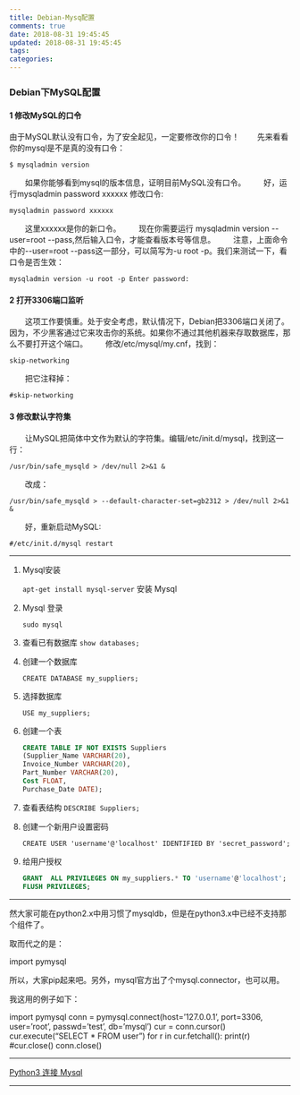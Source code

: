```yaml
---
title: Debian-Mysq配置
comments: true
date: 2018-08-31 19:45:45
updated: 2018-08-31 19:45:45
tags:
categories:
---
```


### Debian下MySQL配置

#### **1 修改MySQL的口令**　　

由于MySQL默认没有口令，为了安全起见，一定要修改你的口令！
　　先来看看你的mysql是不是真的没有口令：



`$ mysqladmin version`

　　如果你能够看到mysql的版本信息，证明目前MySQL没有口令。
　　好，运行mysqladmin password xxxxxx 修改口令:

`mysqladmin password xxxxxx`

　　这里xxxxxx是你的新口令。
　　现在你需要运行 mysqladmin version --user=root --pass,然后输入口令，才能查看版本号等信息。
　　注意，上面命令中的--user=root --pass这一部分，可以简写为-u root -p。我们来测试一下，看口令是否生效：

`mysqladmin version -u root -p Enter password:`

#### **2 打开3306端口监听**

　　这项工作要慎重。处于安全考虑，默认情况下，Debian把3306端口关闭了。因为，不少黑客通过它来攻击你的系统。如果你不通过其他机器来存取数据库，那么不要打开这个端口。
　　修改/etc/mysql/my.cnf，找到：

`skip-networking`

　　把它注释掉：

`#skip-networking`

#### **3 修改默认字符集**　　

　　让MySQL把简体中文作为默认的字符集。编辑/etc/init.d/mysql，找到这一行：

`/usr/bin/safe_mysqld > /dev/null 2>&1 &`

 　　改成：

`/usr/bin/safe_mysqld > --default-character-set=gb2312 > /dev/null 2>&1 &`

　　好，重新启动MySQL:

`#/etc/init.d/mysql restart`



---

1. Mysql安装

   `apt-get install mysql-server` 安装 Mysql

2. Mysql 登录

   `sudo mysql`

3. 查看已有数据库
   `show databases;`

4. 创建一个数据库

   `CREATE DATABASE my_suppliers;`

5. 选择数据库

   `USE my_suppliers;`

6. 创建一个表

   ```sql
   CREATE TABLE IF NOT EXISTS Suppliers
   (Supplier_Name VARCHAR(20),
   Invoice_Number VARCHAR(20),
   Part_Number VARCHAR(20),
   Cost FLOAT,
   Purchase_Date DATE);
   ```

7. 查看表结构
   `DESCRIBE Suppliers;`

8. 创建一个新用户设置密码

   `CREATE USER 'username'@'localhost' IDENTIFIED BY 'secret_password';`

9. 给用户授权

   ```sql
   GRANT  ALL PRIVILEGES ON my_suppliers.* TO 'username'@'localhost';
   FLUSH PRIVILEGES;
   ```

----

然大家可能在python2.x中用习惯了mysqldb，但是在python3.x中已经不支持那个组件了。

取而代之的是：

import pymysql

所以，大家pip起来吧。另外，mysql官方出了个mysql.connector，也可以用。

我这用的例子如下：

import pymysql 
conn = pymysql.connect(host=’127.0.0.1’, port=3306, user=’root’, passwd=’test’, 
db=’mysql’) 
cur = conn.cursor() 
cur.execute(“SELECT * FROM user”) 
for r in cur.fetchall(): 
print(r) 
\#cur.close() 
conn.close()

----

[Python3 连接 Mysql](https://www.cnblogs.com/sheng-247/p/7681039.html)

------










































































